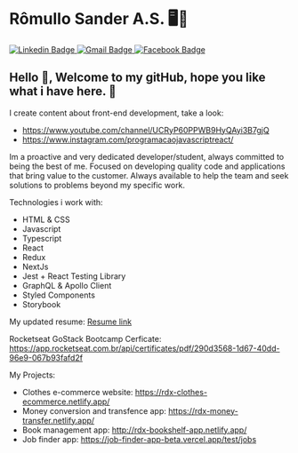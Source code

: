 # Rômullo Sander A.S. 🖥🚀

<a target="_blank" href="https://www.linkedin.com/in/r%C3%B4mullo-sander-27491795/">
  <img alt="Linkedin Badge" src="https://img.shields.io/badge/-Rômullo%20Sander-blue?style=flat-square&logo=Linkedin&logoColor=white&link=https://www.linkedin.com/in/eliasgcf/"/>
</a>
<a target="_blank" href="mailto:romullo_sas@outlook.com">
  <img alt="Gmail Badge" src="https://img.shields.io/badge/-romullo_sas@outlook.com-c14438?style=flat-square&logo=Gmail&logoColor=white&link=mailto:romullo_sas@outlook.com"/>
</a>

<a target="_blank" href="https://www.facebook.com/romullo.sas/">
  <img alt="Facebook Badge" src="https://img.shields.io/badge/-Rômullo%20Sander-blue?style=flat-square&logo=Facebook&logoColor=white&link=https://www.facebook.com/romullo.sas/"/>
</a>

## Hello 👋, Welcome to my gitHub, hope you like what i have here. 🙂

I create content about front-end development, take a look:
* https://www.youtube.com/channel/UCRyP60PPWB9HyQAyi3B7gjQ
* https://www.instagram.com/programacaojavascriptreact/

Im a proactive and very dedicated developer/student, always committed to being the best of me. Focused on developing quality code and applications that bring value to the customer. Always available to help the team and seek solutions to problems beyond my specific work.

Technologies i work with:
* HTML & CSS
* Javascript
* Typescript
* React
* Redux
* NextJs
* Jest + React Testing Library
* GraphQL & Apollo Client
* Styled Components
* Storybook

My updated resume: <a target="_blank" href="https://drive.google.com/drive/folders/1FSuBj9PviBpFpIfDLjddU8rXoIzKNASl?usp=drive_link">
  Resume link
</a>




Rocketseat GoStack Bootcamp Cerficate:
https://app.rocketseat.com.br/api/certificates/pdf/290d3568-1d67-40dd-96e9-067b93fafd2f

My Projects:

*	Clothes e-commerce website:	https://rdx-clothes-ecommerce.netlify.app/
*	Money conversion and transfence app: https://rdx-money-transfer.netlify.app/
*	Book management app: http://rdx-bookshelf-app.netlify.app/
*	Job finder app: https://job-finder-app-beta.vercel.app/test/jobs
